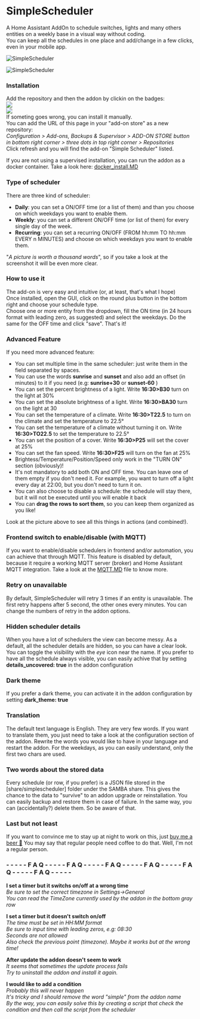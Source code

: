 # SimpleScheduler
A Home Assistant AddOn to schedule switches, lights and many others entities on a weekly base in a visual way without coding.\
You can keep all the schedules in one place and add/change in a few clicks, even in your mobile app.

![SimpleScheduler](https://raw.githubusercontent.com/arthurdent75/SimpleScheduler/master/simplescheduler/asset/logo.png)

![SimpleScheduler](https://raw.githubusercontent.com/arthurdent75/SimpleScheduler/master/simplescheduler/asset/simplescheduler.gif)


### Installation
Add the repository and then the addon by clickin on the badges:\
[<img src="https://my.home-assistant.io/badges/supervisor_add_addon_repository.svg">](https://my.home-assistant.io/redirect/supervisor_add_addon_repository/?repository_url=https%3A%2F%2Fgithub.com%2Farthurdent75%2FSimpleScheduler) \
[<img src="https://my.home-assistant.io/badges/supervisor_addon.svg">](https://my.home-assistant.io/redirect/supervisor_addon/?addon=00185a40_simplescheduler) \
If someting goes wrong, you can install it manually.\
You can add the URL of this page in your "add-on store" as a new repository:\
*Configuration > Add-ons, Backups & Supervisor > ADD-ON STORE button in bottom right corner >  three dots in top right corner > Repositories*\
Click refresh and you will find the add-on "Simple Scheduler" listed.

If you are not using a supervised installation, you can run the addon as a docker container.
Take a look here: [docker_install.MD](https://github.com/arthurdent75/SimpleScheduler/blob/master/simplescheduler/asset/docker_install.MD "docker_install.MD")

### Type of scheduler

There are three kind of scheduler:
- **Daily**: you can set a ON/OFF time (or a list of them) and than you choose on which weekdays you want to enable them.
- **Weekly**: you can set a different ON/OFF time (or list of them) for every single day of the week.
- **Recurring**: you can set a recurring ON/OFF (FROM hh:mm TO hh:mm EVERY n MINUTES) and choose on which weekdays you want to enable them.

"*A picture is worth a thousand words*", so if you take a look at the screenshot it will be even more clear.

### How to use it
The add-on is very easy and intuitive (or, at least, that's what I hope)\
Once installed, open the GUI, click on the round plus button in the bottom right and choose your schedule type.\
Choose one or more entity from the dropdown, fill the ON time (in 24 hours format with leading zero, as suggested) and select the weekdays. Do the same for the OFF time and click "save".
That's it!

### Advanced Feature 
If you need more advanced feature:
- You can set multiple time in the same scheduler: just write them in the field separated by spaces.  
- You can use the words **sunrise** and **sunset** and also add an offset (in minutes) to it if you need (e.g: **sunrise+30** or **sunset-60** )
- You can set the percent brightness of a light. Write **16:30>B30** turn on the light at 30% 
- You can set the absolute brightness of a light. Write **16:30>BA30** turn on the light at 30
- You can set the temperature of a climate. Write **16:30>T22.5** to turn on the climate and set the temperature to 22.5° 
- You can set the temperature of a climate without turning it on. Write **16:30>TO22.5** to set the temperature to 22.5° 
- You can set the position of a cover. Write **16:30>P25** will set the cover at 25%  
- You can set the fan speed. Write **16:30>F25** will turn on the fan at 25%  
- Brightess/Temperature/Position/Speed only work in the "TURN ON" section (obviously)! 
- It's not mandatory to add both ON and OFF time. You can leave one of them empty if you don't need it. For example, you want to turn off a light every day at 22:00, but you don't need to turn it on.
- You can also choose to disable a schedule: the schedule will stay there, but it will not be executed until you will enable it back
- You can **drag the rows to sort them**, so you can keep them organized as you like!

Look at the picture above to see all this things in actions (and combined!).

### Frontend switch to enable/disable (with MQTT)
If you want to enable/disable schedulers in frontend and/or automation, you can achieve that through MQTT.
This feature is disabled by default, because it require a working MQTT server (broker) and Home Assistant MQTT integration.
Take a look at the [MQTT.MD](https://github.com/arthurdent75/SimpleScheduler/blob/master/simplescheduler/asset/MQTT.MD "MQTT.MD") file to know more. 

### Retry on unavailable
By default, SimpleScheduler will retry 3 times if an entity is unavailable. The first retry happens after 5 second, the other ones every minutes. You can change the numbers of retry in the addon options.

### Hidden scheduler details
When you have a lot of schedulers the view can become messy. As a default, all the scheduler details are hidden, so you can have a clear look. 
You can toggle the visibility with the *eye* icon near the name. 
If you prefer to have all the schedule always visible, you can easily achive that by setting **details_uncovered: true** in the addon configuration

### Dark theme 
If you prefer a dark theme, you can activate it in the addon configuration by setting **dark_theme: true**

### Translation
The default text language is English. They are very few words.
If you want to translate them, you just need to take a look at the configuration section of the addon.
Rewrite the words you would like to have in your language and restart the addon.
For the weekdays, as you can easily understand, only the first two chars are used.

### Two words about the stored data
Every schedule (or row, if you prefer) is a JSON file stored in the [share/simplescheduler] folder under the SAMBA share.
This gives the chance to the data to "survive" to an addon upgrade or reinstallation.
You can easily backup and restore them in case of failure. In the same way, you can (accidentally?) delete them. So be aware of that.

### Last but not least
If you want to convince me to stay up at night to work on this, just <a target="_blank" href="https://www.paypal.com/donate/?hosted_button_id=8FN58C8SM9LLW">buy me a beer 🍺</a>
You may say that regular people need coffee to do that. Well, I'm not a regular person.

###  - - - - - F A Q - - - - - F A Q - - - - - F A Q - - - - - F A Q - - - - - F A Q - - - - - F A Q - - - - - 

**I set a timer but it switchs on/off at a wrong time** \
*Be sure to set the correct timezone in Settings->General* \
*You can read the TimeZone currently used by the addon in the bottom gray row* 

**I set a timer but it doesn't switch on/off**\
*The time must be set in HH:MM format*\
*Be sure to input time with leading zeros, e.g: 08:30*\
*Seconds are not allowed*\
*Also check the previous point (timezone). Maybe it works but at the wrong time!*

**After update the addon doesn't seem to work**\
*It seems that sometimes the update process fails*\
*Try to uninstall the addon and install it again.*

**I would like to add a condition**\
*Probably this will never happen*\
*It's tricky and I should remove the word "simple" from the addon name*\
*By the way, you can easily solve this by creating a script that check the condition and then call the script from the scheduler*


